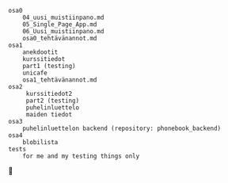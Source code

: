     osa0    
        04_uusi_muistiinpano.md
        05_Single_Page_App.md
        06_Uusi_muistiinpano.md     
        osa0_tehtävänannot.md    
    osa1    
        anekdootit
        kurssitiedot
        part1 (testing)
        unicafe
        osa1_tehtävänannot.md
    osa2
         kurssitiedot2
         part2 (testing)
         puhelinluettelo
         maiden tiedot
    osa3
        puhelinluettelon backend (repository: phonebook_backend)        
    osa4
        blobilista
    tests
        for me and my testing things only

🌻
